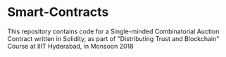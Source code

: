 # Smart-Contracts
This repository contains code for a Single-minded Combinatorial Auction Contract written in Solidity, as part of "Distributing Trust and Blockchain" Course at IIIT Hyderabad, in Monsoon 2018
